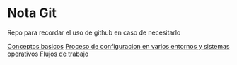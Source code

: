 # Nota Git

Repo para recordar el uso de github en caso de necesitarlo

[Conceptos basicos](1_Conceptos.md)
[Proceso de configuracion en varios entornos y sistemas operativos](2_Configuraciones.md)
[Flujos de trabajo](3_Flujo_Trabajo.md)
